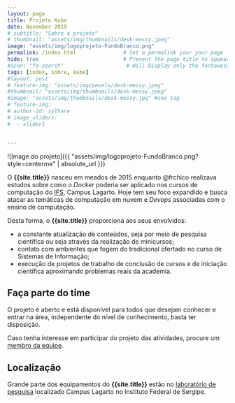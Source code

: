 ```yaml
---
layout: page
title: Projeto Kube
date: November 2019
# subtitle: "Sobre o projeto"   
# thumbnail: "assets/img/thumbnails/desk-messy.jpeg"
image: "assets/img/logoprojeto-FundoBranco.png" 
permalink: /index.html               # Set a permalink your your page
hide: true                           # Prevent the page title to appear in the navbar
#icon: "fa-search"                    # Will Display only the fontawesome icon (here: fa-search) and not the title
tags: [index, sobre, kube]
#layout: post
# feature-img: "assets/img/pexels/desk-messy.jpeg"
#thumbnail: "assets/img/thumbnails/desk-messy.jpeg"
#image: "assets/img/thumbnails/desk-messy.jpg" #seo tag
# feature-img:
# author-id: sylhare
# image_sliders:
#  - slider1


---
```


![Image do projeto]({{ "assets/img/logoprojeto-FundoBranco.png?style=centerme" | absolute_url }})

O **{{site.title}}**  nasceu em meados de 2015 enquanto @frchico realizava estudos sobre como o *Docker* poderia ser aplicado nos cursos de computação do [IFS](http://www.ifs.edu.br), Campus Lagarto. Hoje tem seu foco expandido e busca atacar as temáticas de computação em nuvem e *Devops* associadas com o ensino de computação. 

Desta forma, o **{{site.title}}** proporciona aos seus envolvidos:

- a constante atualização de conteúdos, seja por meio de pesquisa científica ou seja através da realização de minicursos;
- contato com ambientes que fogem do tradicional ofertado no curso de Sistemas de Informação;
- execução de projetos de trabalho de conclusão de cursos e de iniciação científica aproximando problemas reais da academia.


## Faça parte do time
 
O projeto é aberto e está disponível para todos que desejam conhecer e entrar na área, independente do nível de conhecimento, basta ter disposição.

Caso tenha interesse em participar do projeto das atividades, procure um [membro da equipe](equipe).

## Localização

Grande parte dos equipamentos do **{{site.title}}** estão no [laboratório de pesquisa](laboratorio) localizado Campus Lagarto no Instituto Federal de Sergipe.
  
